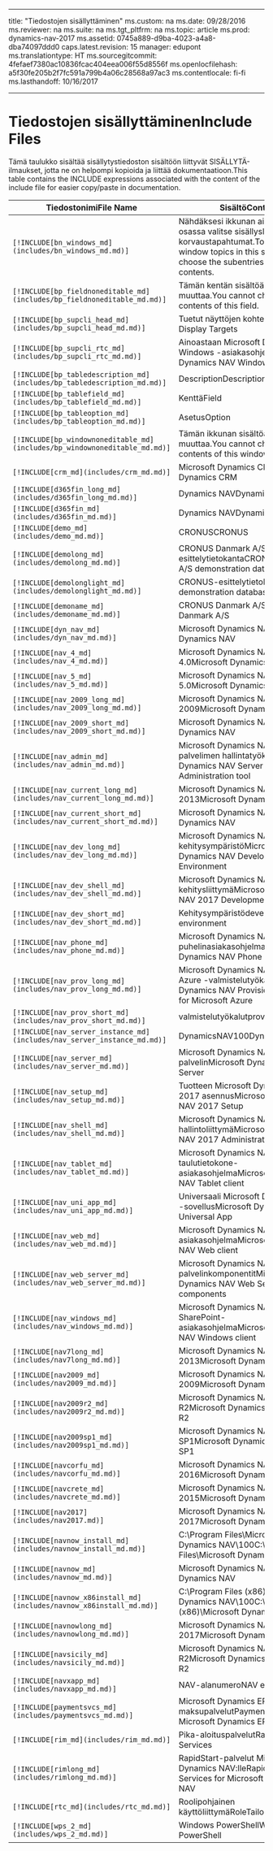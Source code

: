 
---
title: "Tiedostojen sisällyttäminen"
ms.custom: na
ms.date: 09/28/2016
ms.reviewer: na
ms.suite: na
ms.tgt_pltfrm: na
ms.topic: article
ms.prod: dynamics-nav-2017
ms.assetid: 0745a889-d9ba-4023-a4a8-dba74097ddd0
caps.latest.revision: 15
manager: edupont
ms.translationtype: HT
ms.sourcegitcommit: 4fefaef7380ac10836fcac404eea006f55d8556f
ms.openlocfilehash: a5f30fe205b2f7fc591a799b4a06c28568a97ac3
ms.contentlocale: fi-fi
ms.lasthandoff: 10/16/2017

---

# <a name="include-files"></a><span data-ttu-id="5426f-102">Tiedostojen sisällyttäminen</span><span class="sxs-lookup"><span data-stu-id="5426f-102">Include Files</span></span>

<span data-ttu-id="5426f-103">Tämä taulukko sisältää sisällytystiedoston sisältöön liittyvät SISÄLLYTÄ-ilmaukset, jotta ne on helpompi kopioida ja liittää dokumentaatioon.</span><span class="sxs-lookup"><span data-stu-id="5426f-103">This table contains the INCLUDE expressions associated with the content of the include file for easier copy/paste in documentation.</span></span>

|<span data-ttu-id="5426f-104">Tiedostonimi</span><span class="sxs-lookup"><span data-stu-id="5426f-104">File Name</span></span>   |<span data-ttu-id="5426f-105">Sisältö</span><span class="sxs-lookup"><span data-stu-id="5426f-105">Content</span></span>  |
|------------|---------|
|`[!INCLUDE[bn_windows_md](includes/bn_windows_md.md)]`|<span data-ttu-id="5426f-106">Nähdäksesi ikkunan aiheet tässä osassa valitse sisällysluettelosta korvaustapahtumat.</span><span class="sxs-lookup"><span data-stu-id="5426f-106">To see the window topics in this section, choose the subentries in the table of contents.</span></span>|
|`[!INCLUDE[bp_fieldnoneditable_md](includes/bp_fieldnoneditable_md.md)]`|<span data-ttu-id="5426f-107">Tämän kentän sisältöä ei voi muuttaa.</span><span class="sxs-lookup"><span data-stu-id="5426f-107">You cannot change the contents of this field.</span></span>|
|`[!INCLUDE[bp_supcli_head_md](includes/bp_supcli_head_md.md)]`|<span data-ttu-id="5426f-108">Tuetut näyttöjen kohteet</span><span class="sxs-lookup"><span data-stu-id="5426f-108">Supported Display Targets</span></span>|
|`[!INCLUDE[bp_supcli_rtc_md](includes/bp_supcli_rtc_md.md)]`|<span data-ttu-id="5426f-109">Ainoastaan Microsoft Dynamics NAV Windows -asiakasohjelma</span><span class="sxs-lookup"><span data-stu-id="5426f-109">Microsoft Dynamics NAV Windows client only</span></span>|
|`[!INCLUDE[bp_tabledescription_md](includes/bp_tabledescription_md.md)]`|<span data-ttu-id="5426f-110">Description</span><span class="sxs-lookup"><span data-stu-id="5426f-110">Description</span></span>| 
|`[!INCLUDE[bp_tablefield_md](includes/bp_tablefield_md.md)]`|<span data-ttu-id="5426f-111">Kenttä</span><span class="sxs-lookup"><span data-stu-id="5426f-111">Field</span></span>|
|`[!INCLUDE[bp_tableoption_md](includes/bp_tableoption_md.md)]`|<span data-ttu-id="5426f-112">Asetus</span><span class="sxs-lookup"><span data-stu-id="5426f-112">Option</span></span>|
|`[!INCLUDE[bp_windownoneditable_md](includes/bp_windownoneditable_md.md)]`|<span data-ttu-id="5426f-113">Tämän ikkunan sisältöä ei voi muuttaa.</span><span class="sxs-lookup"><span data-stu-id="5426f-113">You cannot change the contents of this window.</span></span>|
|`[!INCLUDE[crm_md](includes/crm_md.md)]`|<span data-ttu-id="5426f-114">Microsoft Dynamics CRM</span><span class="sxs-lookup"><span data-stu-id="5426f-114">Microsoft Dynamics CRM</span></span>|
|`[!INCLUDE[d365fin_long_md](includes/d365fin_long_md.md)]`|<span data-ttu-id="5426f-115">Dynamics NAV</span><span class="sxs-lookup"><span data-stu-id="5426f-115">Dynamics NAV</span></span>|
|`[!INCLUDE[d365fin_md](includes/d365fin_md.md)]`|<span data-ttu-id="5426f-116">Dynamics NAV</span><span class="sxs-lookup"><span data-stu-id="5426f-116">Dynamics NAV</span></span>|
|`[!INCLUDE[demo_md](includes/demo_md.md)]`|<span data-ttu-id="5426f-117">CRONUS</span><span class="sxs-lookup"><span data-stu-id="5426f-117">CRONUS</span></span>|
|`[!INCLUDE[demolong_md](includes/demolong_md.md)]`|<span data-ttu-id="5426f-118">CRONUS Danmark A/S:n esittelytietokanta</span><span class="sxs-lookup"><span data-stu-id="5426f-118">CRONUS Danmark A/S demonstration database</span></span>|
|`[!INCLUDE[demolonglight_md](includes/demolonglight_md.md)]`|<span data-ttu-id="5426f-119">CRONUS-esittelytietokanta</span><span class="sxs-lookup"><span data-stu-id="5426f-119">CRONUS demonstration database</span></span>|
|`[!INCLUDE[demoname_md](includes/demoname_md.md)]`|<span data-ttu-id="5426f-120">CRONUS Danmark A/S</span><span class="sxs-lookup"><span data-stu-id="5426f-120">CRONUS Danmark A/S</span></span>|
|`[!INCLUDE[dyn_nav_md](includes/dyn_nav_md.md)]`|<span data-ttu-id="5426f-121">Microsoft Dynamics NAV</span><span class="sxs-lookup"><span data-stu-id="5426f-121">Microsoft Dynamics NAV</span></span>|
|`[!INCLUDE[nav_4_md](includes/nav_4_md.md)]`|<span data-ttu-id="5426f-122">Microsoft Dynamics NAV 4.0</span><span class="sxs-lookup"><span data-stu-id="5426f-122">Microsoft Dynamics NAV 4.0</span></span>|
|`[!INCLUDE[nav_5_md](includes/nav_5_md.md)]`|<span data-ttu-id="5426f-123">Microsoft Dynamics NAV 5.0</span><span class="sxs-lookup"><span data-stu-id="5426f-123">Microsoft Dynamics NAV 5.0</span></span>|
|`[!INCLUDE[nav_2009_long_md](includes/nav_2009_long_md.md)]`|<span data-ttu-id="5426f-124">Microsoft Dynamics NAV 2009</span><span class="sxs-lookup"><span data-stu-id="5426f-124">Microsoft Dynamics NAV 2009</span></span>|
|`[!INCLUDE[nav_2009_short_md](includes/nav_2009_short_md.md)]`|<span data-ttu-id="5426f-125">Microsoft Dynamics NAV</span><span class="sxs-lookup"><span data-stu-id="5426f-125">Microsoft Dynamics NAV</span></span>|
|`[!INCLUDE[nav_admin_md](includes/nav_admin_md.md)]`|<span data-ttu-id="5426f-126">Microsoft Dynamics NAV -palvelimen hallintatyökalu</span><span class="sxs-lookup"><span data-stu-id="5426f-126">Microsoft Dynamics NAV Server Administration tool</span></span>|
|`[!INCLUDE[nav_current_long_md](includes/nav_current_long_md.md)]`|<span data-ttu-id="5426f-127">Microsoft Dynamics NAV 2013</span><span class="sxs-lookup"><span data-stu-id="5426f-127">Microsoft Dynamics NAV 2013</span></span>|
|`[!INCLUDE[nav_current_short_md](includes/nav_current_short_md.md)]`|<span data-ttu-id="5426f-128">Microsoft Dynamics NAV</span><span class="sxs-lookup"><span data-stu-id="5426f-128">Microsoft Dynamics NAV</span></span>|
|`[!INCLUDE[nav_dev_long_md](includes/nav_dev_long_md.md)]`|<span data-ttu-id="5426f-129">Microsoft Dynamics NAV -kehitysympäristö</span><span class="sxs-lookup"><span data-stu-id="5426f-129">Microsoft Dynamics NAV Development Environment</span></span>|
|`[!INCLUDE[nav_dev_shell_md](includes/nav_dev_shell_md.md)]`|<span data-ttu-id="5426f-130">Microsoft Dynamics NAV 2017 -kehitysliittymä</span><span class="sxs-lookup"><span data-stu-id="5426f-130">Microsoft Dynamics NAV 2017 Development Shell</span></span>|
|`[!INCLUDE[nav_dev_short_md](includes/nav_dev_short_md.md)]`|<span data-ttu-id="5426f-131">Kehitysympäristö</span><span class="sxs-lookup"><span data-stu-id="5426f-131">development environment</span></span>|
|`[!INCLUDE[nav_phone_md](includes/nav_phone_md.md)]`|<span data-ttu-id="5426f-132">Microsoft Dynamics NAV -puhelinasiakasohjelma</span><span class="sxs-lookup"><span data-stu-id="5426f-132">Microsoft Dynamics NAV Phone client</span></span>|
|`[!INCLUDE[nav_prov_long_md](includes/nav_prov_long_md.md)]`|<span data-ttu-id="5426f-133">Microsoft Dynamics NAV:n Microsoft Azure -valmistelutyökalut</span><span class="sxs-lookup"><span data-stu-id="5426f-133">Microsoft Dynamics NAV Provisioning Tools for Microsoft Azure</span></span>|
|`[!INCLUDE[nav_prov_short_md](includes/nav_prov_short_md.md)]`|<span data-ttu-id="5426f-134">valmistelutyökalut</span><span class="sxs-lookup"><span data-stu-id="5426f-134">provisioning tools</span></span>|
|`[!INCLUDE[nav_server_instance_md](includes/nav_server_instance_md.md)]`|<span data-ttu-id="5426f-135">DynamicsNAV100</span><span class="sxs-lookup"><span data-stu-id="5426f-135">DynamicsNAV100</span></span>|
|`[!INCLUDE[nav_server_md](includes/nav_server_md.md)]`|<span data-ttu-id="5426f-136">Microsoft Dynamics NAV -palvelin</span><span class="sxs-lookup"><span data-stu-id="5426f-136">Microsoft Dynamics NAV Server</span></span>|
|`[!INCLUDE[nav_setup_md](includes/nav_setup_md.md)]`|<span data-ttu-id="5426f-137">Tuotteen Microsoft Dynamics NAV 2017 asennus</span><span class="sxs-lookup"><span data-stu-id="5426f-137">Microsoft Dynamics NAV 2017 Setup</span></span>|
|`[!INCLUDE[nav_shell_md](includes/nav_shell_md.md)]`|<span data-ttu-id="5426f-138">Microsoft Dynamics NAV 2017 -hallintoliittymä</span><span class="sxs-lookup"><span data-stu-id="5426f-138">Microsoft Dynamics NAV 2017 Administration Shell</span></span>|
|`[!INCLUDE[nav_tablet_md](includes/nav_tablet_md.md)]`|<span data-ttu-id="5426f-139">Microsoft Dynamics NAV:n taulutietokone-asiakasohjelma</span><span class="sxs-lookup"><span data-stu-id="5426f-139">Microsoft Dynamics NAV Tablet client</span></span>|
|`[!INCLUDE[nav_uni_app_md](includes/nav_uni_app_md.md)]`|<span data-ttu-id="5426f-140">Universaali Microsoft Dynamics NAV -sovellus</span><span class="sxs-lookup"><span data-stu-id="5426f-140">Microsoft Dynamics NAV Universal App</span></span>|
|`[!INCLUDE[nav_web_md](includes/nav_web_md.md)]`|<span data-ttu-id="5426f-141">Microsoft Dynamics NAV:n WWW-asiakasohjelma</span><span class="sxs-lookup"><span data-stu-id="5426f-141">Microsoft Dynamics NAV Web client</span></span>|
|`[!INCLUDE[nav_web_server_md](includes/nav_web_server_md.md)]`|<span data-ttu-id="5426f-142">Microsoft Dynamics NAV -WWW-palvelinkomponentit</span><span class="sxs-lookup"><span data-stu-id="5426f-142">Microsoft Dynamics NAV Web Server components</span></span>|
|`[!INCLUDE[nav_windows_md](includes/nav_windows_md.md)]`|<span data-ttu-id="5426f-143">Microsoft Dynamics NAV:n SharePoint-asiakasohjelma</span><span class="sxs-lookup"><span data-stu-id="5426f-143">Microsoft Dynamics NAV Windows client</span></span>|
|`[!INCLUDE[nav7long_md](includes/nav7long_md.md)]`|<span data-ttu-id="5426f-144">Microsoft Dynamics NAV 2013</span><span class="sxs-lookup"><span data-stu-id="5426f-144">Microsoft Dynamics NAV 2013</span></span>|
|`[!INCLUDE[nav2009_md](includes/nav2009_md.md)]`|<span data-ttu-id="5426f-145">Microsoft Dynamics NAV 2009</span><span class="sxs-lookup"><span data-stu-id="5426f-145">Microsoft Dynamics NAV 2009</span></span>|
|`[!INCLUDE[nav2009r2_md](includes/nav2009r2_md.md)]`|<span data-ttu-id="5426f-146">Microsoft Dynamics NAV 2009 R2</span><span class="sxs-lookup"><span data-stu-id="5426f-146">Microsoft Dynamics NAV 2009 R2</span></span>|
|`[!INCLUDE[nav2009sp1_md](includes/nav2009sp1_md.md)]`|<span data-ttu-id="5426f-147">Microsoft Dynamics NAV 2009 SP1</span><span class="sxs-lookup"><span data-stu-id="5426f-147">Microsoft Dynamics NAV 2009 SP1</span></span>|
|`[!INCLUDE[navcorfu_md](includes/navcorfu_md.md)]`|<span data-ttu-id="5426f-148">Microsoft Dynamics NAV 2016</span><span class="sxs-lookup"><span data-stu-id="5426f-148">Microsoft Dynamics NAV 2016</span></span>|
|`[!INCLUDE[navcrete_md](includes/navcrete_md.md)]`|<span data-ttu-id="5426f-149">Microsoft Dynamics NAV 2015</span><span class="sxs-lookup"><span data-stu-id="5426f-149">Microsoft Dynamics NAV 2015</span></span>|
|`[!INCLUDE[nav2017](includes/nav2017.md)]`|<span data-ttu-id="5426f-150">Microsoft Dynamics NAV 2017</span><span class="sxs-lookup"><span data-stu-id="5426f-150">Microsoft Dynamics NAV 2017</span></span>|
|`[!INCLUDE[navnow_install_md](includes/navnow_install_md.md)]`|<span data-ttu-id="5426f-151">C:\\Program Files\\Microsoft Dynamics NAV\\100</span><span class="sxs-lookup"><span data-stu-id="5426f-151">C:\\Program Files\\Microsoft Dynamics NAV\\100</span></span>|
|`[!INCLUDE[navnow_md](includes/navnow_md.md)]`|<span data-ttu-id="5426f-152">Microsoft Dynamics NAV</span><span class="sxs-lookup"><span data-stu-id="5426f-152">Microsoft Dynamics NAV</span></span>|
|`[!INCLUDE[navnow_x86install_md](includes/navnow_x86install_md.md)]`|<span data-ttu-id="5426f-153">C:\\Program Files \(x86\)\\Microsoft Dynamics NAV\\100</span><span class="sxs-lookup"><span data-stu-id="5426f-153">C:\\Program Files \(x86\)\\Microsoft Dynamics NAV\\100</span></span>|
|`[!INCLUDE[navnowlong_md](includes/navnowlong_md.md)]`|<span data-ttu-id="5426f-154">Microsoft Dynamics NAV 2017</span><span class="sxs-lookup"><span data-stu-id="5426f-154">Microsoft Dynamics NAV 2017</span></span>|
|`[!INCLUDE[navsicily_md](includes/navsicily_md.md)]`|<span data-ttu-id="5426f-155">Microsoft Dynamics NAV 2013 R2</span><span class="sxs-lookup"><span data-stu-id="5426f-155">Microsoft Dynamics NAV 2013 R2</span></span>|
|`[!INCLUDE[navxapp_md](includes/navxapp_md.md)]`|<span data-ttu-id="5426f-156">NAV-alanumero</span><span class="sxs-lookup"><span data-stu-id="5426f-156">NAV extension</span></span>|
|`[!INCLUDE[paymentsvcs_md](includes/paymentsvcs_md.md)]`|<span data-ttu-id="5426f-157">Microsoft Dynamics ERP -maksupalvelut</span><span class="sxs-lookup"><span data-stu-id="5426f-157">Payment Services for Microsoft Dynamics ERP</span></span>|
|`[!INCLUDE[rim_md](includes/rim_md.md)]`|<span data-ttu-id="5426f-158">Pika-aloituspalvelut</span><span class="sxs-lookup"><span data-stu-id="5426f-158">RapidStart Services</span></span>|
|`[!INCLUDE[rimlong_md](includes/rimlong_md.md)]`|<span data-ttu-id="5426f-159">RapidStart-palvelut Microsoft Dynamics NAV:lle</span><span class="sxs-lookup"><span data-stu-id="5426f-159">RapidStart Services for Microsoft Dynamics NAV</span></span>|
|`[!INCLUDE[rtc_md](includes/rtc_md.md)]`|<span data-ttu-id="5426f-160">Roolipohjainen käyttöliittymä</span><span class="sxs-lookup"><span data-stu-id="5426f-160">RoleTailored client</span></span>|
|`[!INCLUDE[wps_2_md](includes/wps_2_md.md)]`|<span data-ttu-id="5426f-161">Windows PowerShell</span><span class="sxs-lookup"><span data-stu-id="5426f-161">Windows PowerShell</span></span>|

